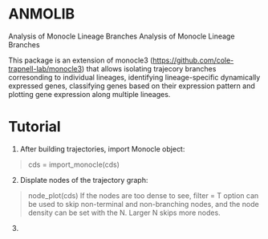 # ANMOLIB
Analysis of Monocle Lineage Branches
Analysis of Monocle Lineage Branches

This package is an extension of monocle3 (https://github.com/cole-trapnell-lab/monocle3) that allows isolating trajecory branches corresonding to individual lineages, identifying lineage-specific dynamically expressed genes, classifying genes based on their expression pattern and plotting gene expression along multiple lineages.

# Tutorial
1) After building trajectories, import Monocle object:

> cds = import_monocle(cds)

2) Displate nodes of the trajectory graph:
> node_plot(cds)
If the nodes are too dense to see, filter = T option can be used to skip non-terminal and non-branching nodes, and the node density can be set with the N. Larger N skips more nodes.

3) 
